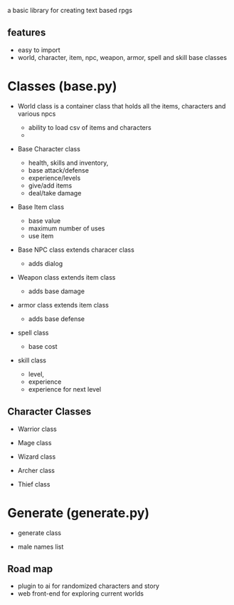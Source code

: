 a basic library for creating text based rpgs

## features

- easy to import
- world, character, item, npc, weapon, armor, spell and skill base classes

# Classes (base.py)

- World class is a container class that holds all the items, characters and various npcs
    - ability to load csv of items and characters
    -


- Base Character class 
    - health, skills and inventory, 
    - base attack/defense
    - experience/levels
    - give/add items
    - deal/take damage

- Base Item class 
    - base value
    - maximum number of uses
    - use item

- Base NPC class extends characer class
    - adds dialog

- Weapon class extends item class
    - adds base damage

- armor class extends item class
    - adds base defense

- spell class
    - base cost

- skill class
    - level, 
    - experience
    - experience for next level

## Character Classes

- Warrior class

- Mage class

- Wizard class

- Archer class

- Thief class

# Generate (generate.py)

- generate class

- male names list

## Road map
- plugin to ai for randomized characters and story
- web front-end for exploring current worlds